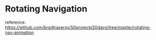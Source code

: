 # Rotating Navigation

reference: https://github.com/bradtraversy/50projects50days/tree/master/rotating-nav-animation
